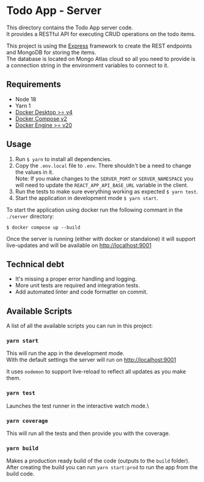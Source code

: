 # Todo App - Server

This directory contains the Todo App server code.\
It provides a RESTful API for executing CRUD operations on the todo items.

This project is using the [Express](https://expressjs.com/) framework to create the REST endpoints and MongoDB for storing the items.\
The database is located on Mongo Atlas cloud so all you need to provide is a connection string in the environment variables to connect to it.

## Requirements

- Node 18
- Yarn 1
- [Docker Desktop >= v4](https://docs.docker.com/desktop/)
- [Docker Compose v2](https://docs.docker.com/compose/)
- [Docker Engine >= v20](https://docs.docker.com/engine)

## Usage

1. Run `$ yarn` to install all dependencies.
2. Copy the `.env.local` file to `.env`. There shouldn't be a need to change the values in it.\
  Note: If you make changes to the `SERVER_PORT` or `SERVER_NAMESPACE` you will need to update the `REACT_APP_API_BASE_URL` variable in the client.
3. Run the tests to make sure everything working as expected `$ yarn test`.
4. Start the application in development mode `$ yarn start`.

To start the application using docker run the following commant in the `./server` directory:

`$ docker compose up --build`

Once the server is running (either with docker or standalone) it will support live-updates and will be available on [http://localhost:9001](http://localhost:9001) 

## Technical debt

- It's missing a proper error handling and logging.
- More unit tests are required and integration tests.
- Add automated linter and code formatter on commit.

## Available Scripts

A list of all the available scripts you can run in this project:

### `yarn start`

This will run the app in the development mode.\
With the default settings the server will run on [http://localhost:9001](http://localhost:9001)

It uses `nodemon` to support live-reload to reflect all updates as you make them.

### `yarn test`

Launches the test runner in the interactive watch mode.\

### `yarn coverage`

This will run all the tests and then provide you with the coverage.

### `yarn build`

Makes a production ready build of the code (outputs to the `build` folder).
After creating the build you can run `yarn start:prod` to run the app from the build code.
